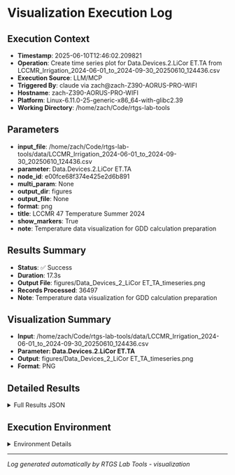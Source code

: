 # Visualization Execution Log

## Execution Context
- **Timestamp**: 2025-06-10T12:46:02.209821
- **Operation**: Create time series plot for Data.Devices.2.LiCor ET.TA from LCCMR_Irrigation_2024-06-01_to_2024-09-30_20250610_124436.csv
- **Execution Source**: LLM/MCP
- **Triggered By**: claude via zach@zach-Z390-AORUS-PRO-WIFI
- **Hostname**: zach-Z390-AORUS-PRO-WIFI
- **Platform**: Linux-6.11.0-25-generic-x86_64-with-glibc2.39
- **Working Directory**: /home/zach/Code/rtgs-lab-tools

## Parameters
- **input_file**: /home/zach/Code/rtgs-lab-tools/data/LCCMR_Irrigation_2024-06-01_to_2024-09-30_20250610_124436.csv
- **parameter**: Data.Devices.2.LiCor ET.TA
- **node_id**: e00fce68f374e425e2d6b891
- **multi_param**: None
- **output_dir**: figures
- **output_file**: None
- **format**: png
- **title**: LCCMR 47 Temperature Summer 2024
- **show_markers**: True
- **note**: Temperature data visualization for GDD calculation preparation

## Results Summary
- **Status**: ✅ Success
- **Duration**: 17.3s
- **Output File**: figures/Data_Devices_2_LiCor ET_TA_timeseries.png
- **Records Processed**: 36497
- **Note**: Temperature data visualization for GDD calculation preparation

## Visualization Summary
- **Input**: /home/zach/Code/rtgs-lab-tools/data/LCCMR_Irrigation_2024-06-01_to_2024-09-30_20250610_124436.csv
- **Parameter: Data.Devices.2.LiCor ET.TA**
- **Output**: figures/Data_Devices_2_LiCor ET_TA_timeseries.png
- **Format**: PNG

## Detailed Results
<details>
<summary>Full Results JSON</summary>

```json
{
  "success": true,
  "output_file": "figures/Data_Devices_2_LiCor ET_TA_timeseries.png",
  "records_processed": 36497,
  "start_time": "2025-06-10T12:45:44.873167",
  "end_time": "2025-06-10T12:46:02.209813",
  "note": "Temperature data visualization for GDD calculation preparation"
}
```
</details>

## Execution Environment
<details>
<summary>Environment Details</summary>

```json
{
  "timestamp": "2025-06-10T12:46:02.209821",
  "user": "zach",
  "hostname": "zach-Z390-AORUS-PRO-WIFI",
  "platform": "Linux-6.11.0-25-generic-x86_64-with-glibc2.39",
  "python_version": "3.12.3",
  "working_directory": "/home/zach/Code/rtgs-lab-tools",
  "script_path": "/home/zach/Code/rtgs-lab-tools/src/rtgs_lab_tools/visualization/cli.py",
  "tool_name": "visualization",
  "environment_variables": {
    "CI": "false",
    "GITHUB_ACTIONS": "false",
    "GITHUB_ACTOR": null,
    "GITHUB_WORKFLOW": null,
    "GITHUB_RUN_ID": null,
    "MCP_SESSION": "true",
    "MCP_USER": "claude"
  },
  "execution_source": "LLM/MCP",
  "triggered_by": "claude via zach@zach-Z390-AORUS-PRO-WIFI"
}
```
</details>

---
*Log generated automatically by RTGS Lab Tools - visualization*
